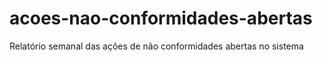 # acoes-nao-conformidades-abertas
 Relatório semanal das ações de não conformidades abertas no sistema
